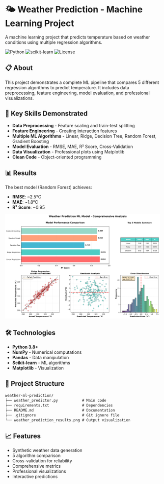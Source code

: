 # 🌤️ Weather Prediction - Machine Learning Project

A machine learning project that predicts temperature based on weather conditions using multiple regression algorithms.

![Python](https://img.shields.io/badge/Python-3.8%2B-blue)
![scikit-learn](https://img.shields.io/badge/scikit--learn-1.0%2B-orange)
![License](https://img.shields.io/badge/License-MIT-green)

## 📋 About

This project demonstrates a complete ML pipeline that compares 5 different regression algorithms to predict temperature. It includes data preprocessing, feature engineering, model evaluation, and professional visualizations.

## 🎯 Key Skills Demonstrated

- **Data Preprocessing** - Feature scaling and train-test splitting
- **Feature Engineering** - Creating interaction features
- **Multiple ML Algorithms** - Linear, Ridge, Decision Tree, Random Forest, Gradient Boosting
- **Model Evaluation** - RMSE, MAE, R² Score, Cross-Validation
- **Data Visualization** - Professional plots using Matplotlib
- **Clean Code** - Object-oriented programming

## 📊 Results

The best model (Random Forest) achieves:
- **RMSE**: ~2.5°C
- **MAE**: ~1.8°C  
- **R² Score**: ~0.95

![Sample Output](weather_prediction_results.png)

## 🛠️ Technologies

- **Python 3.8+**
- **NumPy** - Numerical computations
- **Pandas** - Data manipulation
- **Scikit-learn** - ML algorithms
- **Matplotlib** - Visualization

## 📁 Project Structure

```
weather-ml-prediction/
├── weather_predictor.py           # Main code
├── requirements.txt               # Dependencies
├── README.md                      # Documentation
├── .gitignore                     # Git ignore file
└── weather_prediction_results.png # Output visualization
```

## 📈 Features

- Synthetic weather data generation
- 5 algorithm comparison
- Cross-validation for reliability
- Comprehensive metrics
- Professional visualizations
- Interactive predictions


